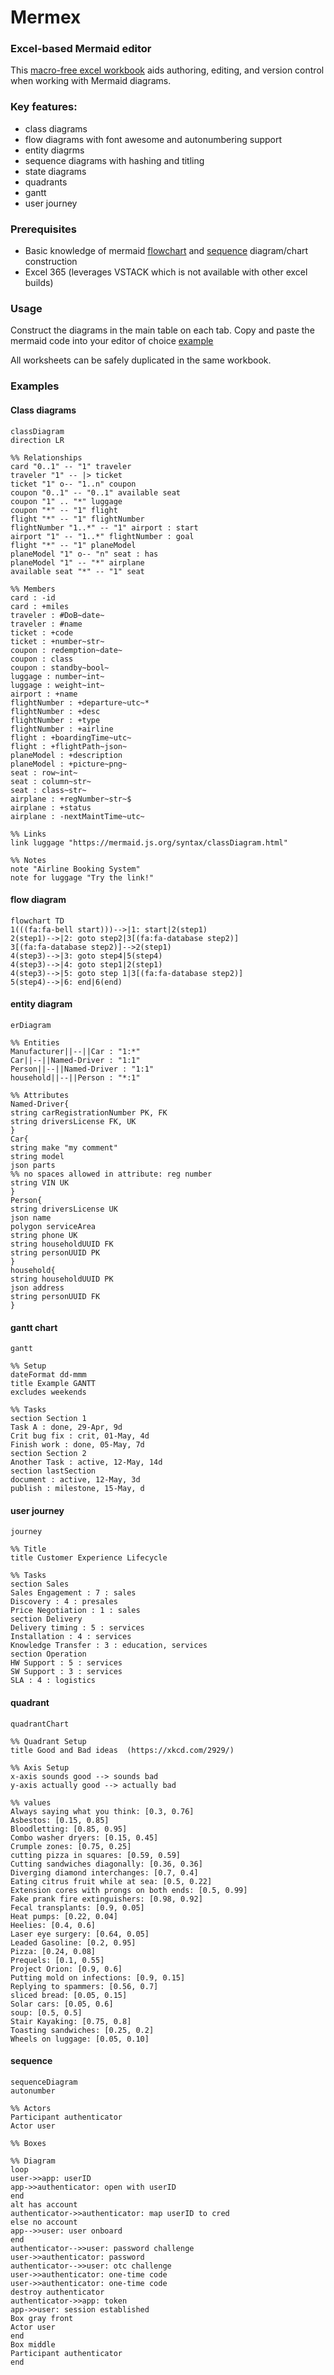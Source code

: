 # Mermex
### Excel-based Mermaid editor

This [macro-free excel workbook](https://github.com/pgaljan/mermex/blob/main/mermex.xlsx) aids authoring, editing, and version control when working with Mermaid diagrams.

### Key features:
- class diagrams
- flow diagrams with font awesome and autonumbering support
- entity diagrms 
- sequence diagrams with hashing and titling
- state diagrams
- quadrants
- gantt
- user journey

### Prerequisites
- Basic knowledge of mermaid [flowchart](https://mermaid.js.org/syntax/flowchart.html) and [sequence](https://mermaid.js.org/syntax/sequenceDiagram.html) diagram/chart construction
- Excel 365 (leverages VSTACK which is not available with other excel builds)

### Usage
Construct the diagrams in the main table on each tab.  Copy and paste the mermaid code into your editor of choice [example](https://mermaid.live/edit#pako:eNpVUTtPwzAQ_iuWJ5DShiaQthmQaFq6FIGAiaTDNbZji_ghx6Gqkvx3nJaBejp_j7vTdx0uNaE4xazWx5KDdWj3Xijk31OecSsaJ6HZo8nksd9Sh6RW9NSj1c1Wo4ZrY4Sqbi_61ShCWbcbZRQ5LtT3cKGys_9V0R6t8x0Yp83-P_N51D3a5OKN-_bXDLfUu55zBimDSQkWZWD3OMCSWgmC-NW70VBgx6mkBU59SSiDtnYFLtTgpdA6_XFSJU6dbWmAW0PA0bWAyoK8BjdEOG2xn1U3Hqw1EOq_HXYnM8ZU-UB8x1IrJqoRb23tYe6cadIwHOlpJRxvD9NSy7ARZMyU_yyTMImSBUQxTeYxPMQxKQ-z5YJF9zNG5nezCPAwBJie579cbnI-TYANqC-t5d9Swy-DyY2J)

All worksheets can be safely duplicated in the same workbook.

### Examples
#### Class diagrams
``` mermaid
classDiagram
direction LR

%% Relationships
card "0..1" -- "1" traveler
traveler "1" -- |> ticket
ticket "1" o-- "1..n" coupon
coupon "0..1" -- "0..1" available seat
coupon "1" .. "*" luggage
coupon "*" -- "1" flight
flight "*" -- "1" flightNumber
flightNumber "1..*" -- "1" airport : start
airport "1" -- "1..*" flightNumber : goal
flight "*" -- "1" planeModel
planeModel "1" o-- "n" seat : has
planeModel "1" -- "*" airplane
available seat "*" -- "1" seat

%% Members
card : -id
card : +miles
traveler : #DoB~date~
traveler : #name
ticket : +code
ticket : +number~str~
coupon : redemption~date~
coupon : class
coupon : standby~bool~
luggage : number~int~
luggage : weight~int~
airport : +name
flightNumber : +departure~utc~*
flightNumber : +desc
flightNumber : +type
flightNumber : +airline
flight : +boardingTime~utc~
flight : +flightPath~json~
planeModel : +description
planeModel : +picture~png~
seat : row~int~
seat : column~str~
seat : class~str~
airplane : +regNumber~str~$
airplane : +status
airplane : -nextMaintTime~utc~

%% Links
link luggage "https://mermaid.js.org/syntax/classDiagram.html" 

%% Notes
note "Airline Booking System" 
note for luggage "Try the link!" 

```

#### flow diagram
``` mermaid
flowchart TD
1(((fa:fa-bell start)))-->|1: start|2(step1)
2(step1)-->|2: goto step2|3[(fa:fa-database step2)]
3[(fa:fa-database step2)]-->2(step1)
4(step3)-->|3: goto step4|5(step4)
4(step3)-->|4: goto step1|2(step1)
4(step3)-->|5: goto step 1|3[(fa:fa-database step2)]
5(step4)-->|6: end|6(end)
```

#### entity diagram
``` mermaid
erDiagram

%% Entities
Manufacturer||--||Car : "1:*"
Car||--||Named-Driver : "1:1"
Person||--||Named-Driver : "1:1"
household||--||Person : "*:1"

%% Attributes
Named-Driver{
string carRegistrationNumber PK, FK
string driversLicense FK, UK
}
Car{
string make "my comment"
string model
json parts
%% no spaces allowed in attribute: reg number
string VIN UK
}
Person{
string driversLicense UK
json name
polygon serviceArea
string phone UK
string householdUUID FK
string personUUID PK
}
household{
string householdUUID PK
json address
string personUUID FK
}
```

#### gantt chart
``` mermaid
gantt

%% Setup
dateFormat dd-mmm
title Example GANTT
excludes weekends

%% Tasks
section Section 1
Task A : done, 29-Apr, 9d
Crit bug fix : crit, 01-May, 4d
Finish work : done, 05-May, 7d
section Section 2
Another Task : active, 12-May, 14d
section lastSection
document : active, 12-May, 3d
publish : milestone, 15-May, d
```
#### user journey
``` mermaid
journey

%% Title
title Customer Experience Lifecycle

%% Tasks
section Sales
Sales Engagement : 7 : sales
Discovery : 4 : presales
Price Negotiation : 1 : sales
section Delivery
Delivery timing : 5 : services
Installation : 4 : services
Knowledge Transfer : 3 : education, services
section Operation
HW Support : 5 : services
SW Support : 3 : services
SLA : 4 : logistics

```

#### quadrant
``` mermaid
quadrantChart

%% Quadrant Setup
title Good and Bad ideas  (https://xkcd.com/2929/)

%% Axis Setup
x-axis sounds good --> sounds bad
y-axis actually good --> actually bad

%% values
Always saying what you think: [0.3, 0.76]
Asbestos: [0.15, 0.85]
Bloodletting: [0.85, 0.95]
Combo washer dryers: [0.15, 0.45]
Crumple zones: [0.75, 0.25]
cutting pizza in squares: [0.59, 0.59]
Cutting sandwiches diagonally: [0.36, 0.36]
Diverging diamond interchanges: [0.7, 0.4]
Eating citrus fruit while at sea: [0.5, 0.22]
Extension cores with prongs on both ends: [0.5, 0.99]
Fake prank fire extinguishers: [0.98, 0.92]
Fecal transplants: [0.9, 0.05]
Heat pumps: [0.22, 0.04]
Heelies: [0.4, 0.6]
Laser eye surgery: [0.64, 0.05]
Leaded Gasoline: [0.2, 0.95]
Pizza: [0.24, 0.08]
Prequels: [0.1, 0.55]
Project Orion: [0.9, 0.6]
Putting mold on infections: [0.9, 0.15]
Replying to spammers: [0.56, 0.7]
sliced bread: [0.05, 0.15]
Solar cars: [0.05, 0.6]
soup: [0.5, 0.5]
Stair Kayaking: [0.75, 0.8]
Toasting sandwiches: [0.25, 0.2]
Wheels on luggage: [0.05, 0.10]
```

#### sequence
``` mermaid
sequenceDiagram
autonumber

%% Actors
Participant authenticator
Actor user

%% Boxes

%% Diagram
loop 
user->>app: userID
app->>authenticator: open with userID
end 
alt has account
authenticator->>authenticator: map userID to cred
else no account
app-->>user: user onboard
end 
authenticator-->>user: password challenge
user->>authenticator: password
authenticator-->>user: otc challenge
user->>authenticator: one-time code
user->>authenticator: one-time code
destroy authenticator
authenticator->>app: token
app->>user: session established
Box gray front
Actor user
end
Box middle
Participant authenticator
end
```



